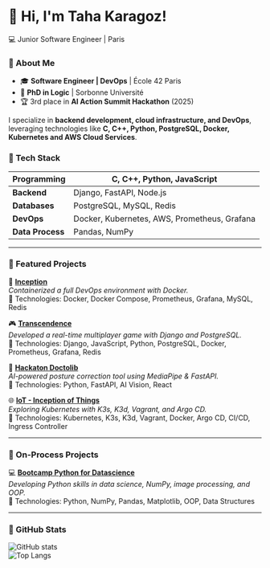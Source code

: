 # 👋 Hi, I'm Taha Karagoz!

💻 Junior Software Engineer | Paris

### 🔹 About Me
- 🎓 **Software Engineer | DevOps** | École 42 Paris  
- 🤖 **PhD in Logic** | Sorbonne Université  
- 🏆 3rd place in **AI Action Summit Hackathon** (2025)  

I specialize in **backend development, cloud infrastructure, and DevOps**, leveraging technologies like **C, C++, Python, PostgreSQL, Docker, Kubernetes and AWS Cloud Services**.  

### 🔹 Tech Stack
| **Programming**  | C, C++, Python, JavaScript |
|------------------|--------------------------|
| **Backend**      | Django, FastAPI, Node.js |
| **Databases**    | PostgreSQL, MySQL, Redis |
| **DevOps**       | Docker, Kubernetes, AWS, Prometheus, Grafana |
| **Data Process** | Pandas, NumPy|

---

### 🔹 Featured Projects  
🚀 **[Inception](https://github.com/karagoz36/Inception)**  
_Containerized a full DevOps environment with Docker._  
🔹 Technologies: Docker, Docker Compose, Prometheus, Grafana, MySQL, Redis  

🎮 **[Transcendence](https://github.com/karagoz36/transcendence)**  
_Developed a real-time multiplayer game with Django and PostgreSQL._  
🔹 Technologies: Django, JavaScript, Python, PostgreSQL, Docker, Prometheus, Grafana, Redis  

🤖 **[Hackaton Doctolib](https://github.com/karagoz36/Hackathon_Doctolib)**  
_AI-powered posture correction tool using MediaPipe & FastAPI._  
🔹 Technologies: Python, FastAPI, AI Vision, React  

🌐 **[IoT - Inception of Things](https://github.com/karagoz36/IoT)**  
_Exploring Kubernetes with K3s, K3d, Vagrant, and Argo CD._  
🔹 Technologies: Kubernetes, K3s, K3d, Vagrant, Docker, Argo CD, CI/CD, Ingress Controller

---

### 🔹 On-Process Projects
💻 **[Bootcamp Python for Datascience](https://github.com/karagoz36/Python_Data_Science)**  
_Developing Python skills in data science, NumPy, image processing, and OOP._  
🔹 Technologies: Python, NumPy, Pandas, Matplotlib, OOP, Data Structures 

---
### 🔹 GitHub Stats
![GitHub stats](https://github-readme-stats.vercel.app/api?username=karagoz36&show_icons=true&theme=radical)  
![Top Langs](https://github-readme-stats.vercel.app/api/top-langs/?username=karagoz36&layout=compact&theme=radical)

